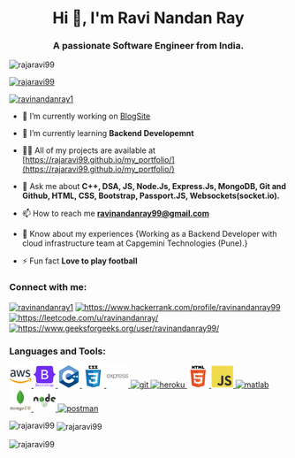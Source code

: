 <h1 align="center">Hi 👋, I'm Ravi Nandan Ray</h1>
<h3 align="center">A passionate Software Engineer from India.</h3>

<p align="left"> <img src="https://komarev.com/ghpvc/?username=rajaravi99&label=Profile%20views&color=0e75b6&style=flat" alt="rajaravi99" /> </p>

<p align="left"> <a href="https://github.com/ryo-ma/github-profile-trophy"><img src="https://github-profile-trophy.vercel.app/?username=rajaravi99" alt="rajaravi99" /></a> </p>

<p align="left"> <a href="https://twitter.com/ravinandanray1" target="blank"><img src="https://img.shields.io/twitter/follow/ravinandanray1?logo=twitter&style=for-the-badge" alt="ravinandanray1" /></a> </p>

- 🔭 I’m currently working on [BlogSite](https://blogsite-r2mj.onrender.com)

- 🌱 I’m currently learning **Backend Developemnt**

- 👨‍💻 All of my projects are available at [https://rajaravi99.github.io/my_portfolio/](https://rajaravi99.github.io/my_portfolio/)

- 💬 Ask me about **C++, DSA, JS, Node.Js, Express.Js, MongoDB, Git and Github, HTML, CSS, Bootstrap, Passport.JS, Websockets(socket.io).**

- 📫 How to reach me **ravinandanray99@gmail.com**

- 📄 Know about my experiences {Working as a Backend Developer with cloud infrastructure team at Capgemini Technologies (Pune).}
- ⚡ Fun fact **Love to play football**

<h3 align="left">Connect with me:</h3>
<p align="left">
<a href="https://twitter.com/ravinandanray1" target="blank"><img align="center" src="https://raw.githubusercontent.com/rahuldkjain/github-profile-readme-generator/master/src/images/icons/Social/twitter.svg" alt="ravinandanray1" height="30" width="40" /></a>
<a href="https://www.hackerrank.com/https://www.hackerrank.com/profile/ravinandanray99" target="blank"><img align="center" src="https://raw.githubusercontent.com/rahuldkjain/github-profile-readme-generator/master/src/images/icons/Social/hackerrank.svg" alt="https://www.hackerrank.com/profile/ravinandanray99" height="30" width="40" /></a>
<a href="https://www.leetcode.com/https://leetcode.com/u/ravinandanray/" target="blank"><img align="center" src="https://raw.githubusercontent.com/rahuldkjain/github-profile-readme-generator/master/src/images/icons/Social/leet-code.svg" alt="https://leetcode.com/u/ravinandanray/" height="30" width="40" /></a>
<a href="https://auth.geeksforgeeks.org/user/https://www.geeksforgeeks.org/user/ravinandanray99/" target="blank"><img align="center" src="https://raw.githubusercontent.com/rahuldkjain/github-profile-readme-generator/master/src/images/icons/Social/geeks-for-geeks.svg" alt="https://www.geeksforgeeks.org/user/ravinandanray99/" height="30" width="40" /></a>
</p>

<h3 align="left">Languages and Tools:</h3>
<p align="left"> <a href="https://aws.amazon.com" target="_blank" rel="noreferrer"> <img src="https://raw.githubusercontent.com/devicons/devicon/master/icons/amazonwebservices/amazonwebservices-original-wordmark.svg" alt="aws" width="40" height="40"/> </a> <a href="https://getbootstrap.com" target="_blank" rel="noreferrer"> <img src="https://raw.githubusercontent.com/devicons/devicon/master/icons/bootstrap/bootstrap-plain-wordmark.svg" alt="bootstrap" width="40" height="40"/> </a> <a href="https://www.w3schools.com/cpp/" target="_blank" rel="noreferrer"> <img src="https://raw.githubusercontent.com/devicons/devicon/master/icons/cplusplus/cplusplus-original.svg" alt="cplusplus" width="40" height="40"/> </a> <a href="https://www.w3schools.com/css/" target="_blank" rel="noreferrer"> <img src="https://raw.githubusercontent.com/devicons/devicon/master/icons/css3/css3-original-wordmark.svg" alt="css3" width="40" height="40"/> </a> <a href="https://expressjs.com" target="_blank" rel="noreferrer"> <img src="https://raw.githubusercontent.com/devicons/devicon/master/icons/express/express-original-wordmark.svg" alt="express" width="40" height="40"/> </a> <a href="https://git-scm.com/" target="_blank" rel="noreferrer"> <img src="https://www.vectorlogo.zone/logos/git-scm/git-scm-icon.svg" alt="git" width="40" height="40"/> </a> <a href="https://heroku.com" target="_blank" rel="noreferrer"> <img src="https://www.vectorlogo.zone/logos/heroku/heroku-icon.svg" alt="heroku" width="40" height="40"/> </a> <a href="https://www.w3.org/html/" target="_blank" rel="noreferrer"> <img src="https://raw.githubusercontent.com/devicons/devicon/master/icons/html5/html5-original-wordmark.svg" alt="html5" width="40" height="40"/> </a> <a href="https://developer.mozilla.org/en-US/docs/Web/JavaScript" target="_blank" rel="noreferrer"> <img src="https://raw.githubusercontent.com/devicons/devicon/master/icons/javascript/javascript-original.svg" alt="javascript" width="40" height="40"/> </a> <a href="https://www.mathworks.com/" target="_blank" rel="noreferrer"> <img src="https://upload.wikimedia.org/wikipedia/commons/2/21/Matlab_Logo.png" alt="matlab" width="40" height="40"/> </a> <a href="https://www.mongodb.com/" target="_blank" rel="noreferrer"> <img src="https://raw.githubusercontent.com/devicons/devicon/master/icons/mongodb/mongodb-original-wordmark.svg" alt="mongodb" width="40" height="40"/> </a> <a href="https://nodejs.org" target="_blank" rel="noreferrer"> <img src="https://raw.githubusercontent.com/devicons/devicon/master/icons/nodejs/nodejs-original-wordmark.svg" alt="nodejs" width="40" height="40"/> </a> <a href="https://postman.com" target="_blank" rel="noreferrer"> <img src="https://www.vectorlogo.zone/logos/getpostman/getpostman-icon.svg" alt="postman" width="40" height="40"/> </a> </p>

<p><img align="left" src="https://github-readme-stats.vercel.app/api/top-langs?username=rajaravi99&show_icons=true&locale=en&layout=compact" alt="rajaravi99" /></p>

<p>&nbsp;<img align="center" src="https://github-readme-stats.vercel.app/api?username=rajaravi99&show_icons=true&locale=en" alt="rajaravi99" /></p>

<p><img align="center" src="https://github-readme-streak-stats.herokuapp.com/?user=rajaravi99&" alt="rajaravi99" /></p>
